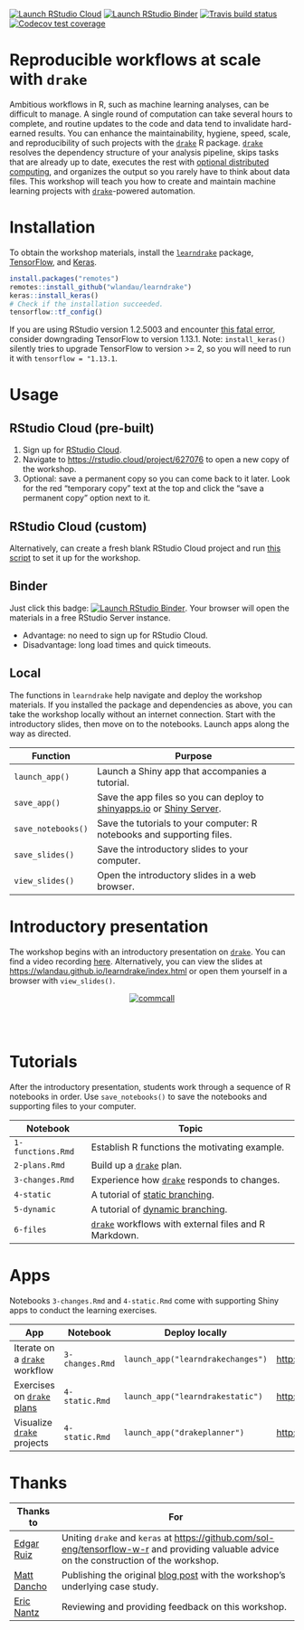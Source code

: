 
[![Launch RStudio
Cloud](https://img.shields.io/badge/RStudio-Cloud-blue)](https://rstudio.cloud/project/627076)
[![Launch RStudio
Binder](http://mybinder.org/badge_logo.svg)](https://mybinder.org/v2/gh/wlandau/learndrake/binder?urlpath=rstudio)
[![Travis build
status](https://travis-ci.org/wlandau/learndrake.svg?branch=master)](https://travis-ci.org/wlandau/learndrake)
[![Codecov test
coverage](https://codecov.io/gh/wlandau/learndrake/branch/master/graph/badge.svg)](https://codecov.io/gh/wlandau/learndrake?branch=master)

# Reproducible workflows at scale with `drake`

Ambitious workflows in R, such as machine learning analyses, can be
difficult to manage. A single round of computation can take several
hours to complete, and routine updates to the code and data tend to
invalidate hard-earned results. You can enhance the maintainability,
hygiene, speed, scale, and reproducibility of such projects with the
[`drake`](https://github.com/ropensci/drake) R package.
[`drake`](https://github.com/ropensci/drake) resolves the dependency
structure of your analysis pipeline, skips tasks that are already up to
date, executes the rest with [optional distributed
computing](https://books.ropensci.org/drake/hpc.html), and organizes the
output so you rarely have to think about data files. This workshop will
teach you how to create and maintain machine learning projects with
[`drake`](https://github.com/ropensci/drake)-powered automation.

# Installation

To obtain the workshop materials, install the
[`learndrake`](https://github.com/wlandau/learndrake) package,
[TensorFlow](https://www.tensorflow.org), and
[Keras](https://keras.io/).

``` r
install.packages("remotes")
remotes::install_github("wlandau/learndrake")
keras::install_keras()
# Check if the installation succeeded.
tensorflow::tf_config()
```

If you are using RStudio version 1.2.5003 and encounter [this fatal
error](https://github.com/rstudio/rstudio/issues/6049), consider
downgrading TensorFlow to version 1.13.1. Note: `install_keras()`
silently tries to upgrade TensorFlow to version \>= 2, so you will need
to run it with `tensorflow = "1.13.1`.

# Usage

## RStudio Cloud (pre-built)

1.  Sign up for [RStudio Cloud](https://rstudio.cloud).
2.  Navigate to <https://rstudio.cloud/project/627076> to open a new
    copy of the workshop.
3.  Optional: save a permanent copy so you can come back to it later.
    Look for the red “temporary copy” text at the top and click the
    “save a permanent copy” option next to it.

## RStudio Cloud (custom)

Alternatively, can create a fresh blank RStudio Cloud project and run
[this
script](https://github.com/wlandau/learndrake/blob/master/inst/notebooks/rstudio-cloud-setup.R)
to set it up for the workshop.

## Binder

Just click this badge: [![Launch RStudio
Binder](http://mybinder.org/badge_logo.svg)](https://mybinder.org/v2/gh/wlandau/learndrake/binder?urlpath=rstudio).
Your browser will open the materials in a free RStudio Server instance.

  - Advantage: no need to sign up for RStudio Cloud.
  - Disadvantage: long load times and quick timeouts.

## Local

The functions in `learndrake` help navigate and deploy the workshop
materials. If you installed the package and dependencies as above, you
can take the workshop locally without an internet connection. Start with
the introductory slides, then move on to the notebooks. Launch apps
along the way as
directed.

| Function           | Purpose                                                                                                                                                  |
| ------------------ | -------------------------------------------------------------------------------------------------------------------------------------------------------- |
| `launch_app()`     | Launch a Shiny app that accompanies a tutorial.                                                                                                          |
| `save_app()`       | Save the app files so you can deploy to [shinyapps.io](https://www.shinyapps.io) or [Shiny Server](https://www.rstudio.com/products/shiny/shiny-server). |
| `save_notebooks()` | Save the tutorials to your computer: R notebooks and supporting files.                                                                                   |
| `save_slides()`    | Save the introductory slides to your computer.                                                                                                           |
| `view_slides()`    | Open the introductory slides in a web browser.                                                                                                           |

# Introductory presentation

The workshop begins with an introductory presentation on
[`drake`](https://github.com/ropensci/drake). You can find a video
recording [here](https://ropensci.org/commcalls/2019-09-24/).
Alternatively, you can view the slides at
<https://wlandau.github.io/learndrake/index.html> or open them yourself
in a browser with `view_slides()`.

<center>

<a href="https://ropensci.org/commcalls/2019-09-24/">
<img src="https://docs.ropensci.org/drake/reference/figures/commcall.png" alt="commcall" align="center" style = "border: none; float: center;">
</a>

</center>

<br> <br>

# Tutorials

After the introductory presentation, students work through a sequence of
R notebooks in order. Use `save_notebooks()` to save the notebooks and
supporting files to your
computer.

| Notebook          | Topic                                                                                      |
| ----------------- | ------------------------------------------------------------------------------------------ |
| `1-functions.Rmd` | Establish R functions the motivating example.                                              |
| `2-plans.Rmd`     | Build up a [`drake`](https://github.com/ropensci/drake) plan.                              |
| `3-changes.Rmd`   | Experience how [`drake`](https://github.com/ropensci/drake) responds to changes.           |
| `4-static`        | A tutorial of [static branching](https://books.ropensci.org/drake/static.html).            |
| `5-dynamic`       | A tutorial of [dynamic branching](https://books.ropensci.org/drake/dynamic.html).          |
| `6-files`         | [`drake`](https://github.com/ropensci/drake) workflows with external files and R Markdown. |

# Apps

Notebooks `3-changes.Rmd` and `4-static.Rmd` come with supporting Shiny
apps to conduct the learning
exercises.

| App                                                                       | Notebook        | Deploy locally                    | Public URL                                      |
| ------------------------------------------------------------------------- | --------------- | --------------------------------- | ----------------------------------------------- |
| Iterate on a [`drake`](https://github.com/ropensci/drake) workflow        | `3-changes.Rmd` | `launch_app("learndrakechanges")` | <http://wlandau.shinyapps.io/learndrakechanges> |
| Exercises on [`drake` plans](https://books.ropensci.org/drake/plans.html) | `4-static.Rmd`  | `launch_app("learndrakestatic")`  | <http://wlandau.shinyapps.io/learndrakestatic>  |
| Visualize [`drake`](https://github.com/ropensci/drake) projects           | `4-static.Rmd`  | `launch_app("drakeplanner")`      | <http://wlandau.shinyapps.io/drakeplanner>      |

# Thanks

| Thanks to                                   | For                                                                                                                                                         |
| ------------------------------------------- | ----------------------------------------------------------------------------------------------------------------------------------------------------------- |
| [Edgar Ruiz](https://github.com/edgararuiz) | Uniting `drake` and `keras` at <https://github.com/sol-eng/tensorflow-w-r> and providing valuable advice on the construction of the workshop.               |
| [Matt Dancho](https://github.com/mdancho84) | Publishing the original [blog post](https://blogs.rstudio.com/tensorflow/posts/2018-01-11-keras-customer-churn/) with the workshop’s underlying case study. |
| [Eric Nantz](https://github.com/rpodcast)   | Reviewing and providing feedback on this workshop.                                                                                                          |
